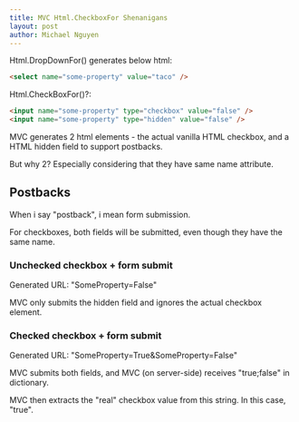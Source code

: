 ```yaml
---
title: MVC Html.CheckboxFor Shenanigans
layout: post
author: Michael Nguyen
---
```


Html.DropDownFor() generates below html:
```html
<select name="some-property" value="taco" />
```

Html.CheckBoxFor()?:
```html
<input name="some-property" type="checkbox" value="false" />
<input name="some-property" type="hidden" value="false" />
```

MVC generates 2 html elements - the actual vanilla HTML checkbox, and a HTML hidden field to support postbacks.

But why 2? Especially considering that they have same name attribute.

## Postbacks
When i say "postback", i mean form submission.

For checkboxes, both fields will be submitted, even though they have the same name.

### Unchecked checkbox + form submit
Generated URL: "SomeProperty=False"

MVC only submits the hidden field and ignores the actual checkbox element.

### Checked checkbox + form submit
Generated URL: "SomeProperty=True&SomeProperty=False"

MVC submits both fields, and MVC (on server-side) receives "true;false" in dictionary.

MVC then extracts the "real" checkbox value from this string. In this case, "true".
